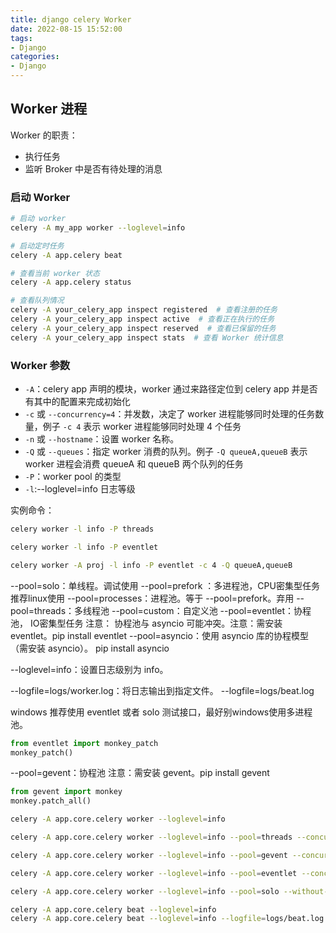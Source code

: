 ```yaml
---
title: django celery Worker
date: 2022-08-15 15:52:00
tags:
- Django
categories:
- Django
---
```



## Worker 进程

Worker 的职责：
- 执行任务
- 监听 Broker 中是否有待处理的消息

### 启动 Worker

```bash
# 启动 worker
celery -A my_app worker --loglevel=info

# 启动定时任务
celery -A app.celery beat

# 查看当前 worker 状态
celery -A app.celery status

# 查看队列情况
celery -A your_celery_app inspect registered  # 查看注册的任务
celery -A your_celery_app inspect active  # 查看正在执行的任务
celery -A your_celery_app inspect reserved  # 查看已保留的任务
celery -A your_celery_app inspect stats  # 查看 Worker 统计信息
```


### Worker 参数

- `-A`：celery app 声明的模块，worker 通过来路径定位到 celery app 并是否有其中的配置来完成初始化
- `-c` 或 `--concurrency=4`：并发数，决定了 worker 进程能够同时处理的任务数量，例子 `-c 4` 表示 worker 进程能够同时处理 4 个任务
- `-n` 或 `--hostname`：设置 worker 名称。
- `-Q` 或 `--queues`：指定 worker 消费的队列。例子 `-Q queueA,queueB` 表示 worker 进程会消费 queueA 和 queueB 两个队列的任务
- `-P`：worker pool 的类型
- `-l`:--loglevel=info 日志等级

实例命令：

```bash
celery worker -l info -P threads

celery worker -l info -P eventlet

celery worker -A proj -l info -P eventlet -c 4 -Q queueA,queueB
```

--pool=solo：单线程。调试使用
--pool=prefork ：多进程池，CPU密集型任务  推荐linux使用
--pool=processes：进程池。等于 --pool=prefork。弃用
--pool=threads：多线程池
--pool=custom：自定义池 
--pool=eventlet：协程池， IO密集型任务  注意： 协程池与 asyncio 可能冲突。注意：需安装 eventlet。pip install eventlet
--pool=asyncio：使用 asyncio 库的协程模型（需安装 asyncio）。 pip install asyncio

--loglevel=info：设置日志级别为 info。

--logfile=logs/worker.log：将日志输出到指定文件。
--logfile=logs/beat.log


windows 推荐使用 eventlet 或者 solo 测试接口，最好别windows使用多进程池。



```python
from eventlet import monkey_patch
monkey_patch()
```
--pool=gevent：协程池 注意：需安装 gevent。pip install gevent
```python
from gevent import monkey
monkey.patch_all()
```


```bash
celery -A app.core.celery worker --loglevel=info

celery -A app.core.celery worker --loglevel=info --pool=threads --concurrency=10

celery -A app.core.celery worker --loglevel=info --pool=gevent --concurrency=100 --without-gossip --without-mingle --without-heartbeat

celery -A app.core.celery worker --loglevel=info --pool=eventlet --concurrency=100 --without-gossip --without-mingle --without-heartbeat

celery -A app.core.celery worker --loglevel=info --pool=solo --without-gossip --without-mingle --without-heartbeat
```




```bash
celery -A app.core.celery beat --loglevel=info
celery -A app.core.celery beat --loglevel=info --logfile=logs/beat.log
```

